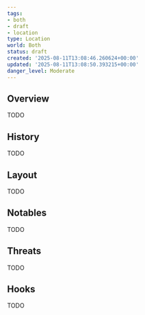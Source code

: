 ```yaml
---
tags:
- both
- draft
- location
type: Location
world: Both
status: draft
created: '2025-08-11T13:08:46.260624+00:00'
updated: '2025-08-11T13:08:50.393215+00:00'
danger_level: Moderate
---
```



## Overview

TODO
## History

TODO
## Layout

TODO
## Notables

TODO
## Threats

TODO
## Hooks

TODO

